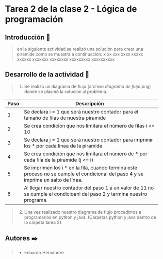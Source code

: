 # Tarea 2 de la clase 2 - Lógica de programación

 
## Introducción 🚀

> en la siguiente actividad se realizó una solución para crear una piramide como se muestra a continuación:
> x
> xx
> xxx
> xxxx
> xxxxx
> xxxxxx
> xxxxxxx
> xxxxxxxx
> xxxxxxxxx
> xxxxxxxxxx

## Desarrollo de la actividad 🔧
>

> 1. Se realizó un diagrama de flujo (archivo *diagrama de flujo.png*) donde se plasmó la solución al problema.
> 
|Paso|Descripción  |
|--|--|
|  1|Se declara i = 1 que será nuestro contador para el tamaño de filas de nuestra piramide|
|2 | Se crea condición que nos limitara el número de filas i <= 10|
|3|Se declara j = 1 que será nuestro contador para imprimir los * por cada línea de la piramide|
|4|Se crea condición que nos limitara el número de * por cada fila de la piramide (j <= i)|
|5|Se imprimen los *i* * en la fila, cuando termina este proceso no se cumple el condicional del paso 4 y se imprime un salto de línea.|
|6|Al llegar nuestro contador del paso 1 a un valor de 11 no se cumple el condicioanl del paso 2 y termina nuestro programa.

> 2. Una vez realizado nuestro diagrama de flujo procedimos a programarlos en python y java. (Carpetas python y java dentro de la carpeta tarea 2).

## Autores ✒️

>  - Eduardo Hernández

 
